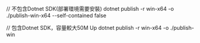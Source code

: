// 不包含Dotnet SDK(部署環境需要安裝)
dotnet publish -r win-x64 -o ./publish-win-x64 --self-contained false

// 包含Dotnet SDK，容量較大50M Up
dotnet publish -r win-x64 -o ./publish-win